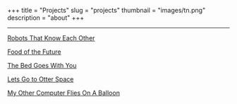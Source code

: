 +++
title = "Projects"
slug = "projects"
thumbnail = "images/tn.png"
description = "about"
+++

---------------------------

[Robots That Know Each Other](/robotics_work)
<!--<img src= "/Robotics/render.jpg" width = 150px>-->

[Food of the Future](food_printing)

[The Bed Goes With You](hackathon_biomed)

[Lets Go to Otter Space](art)

[My Other Computer Flies On A Balloon](loon)
</html>
